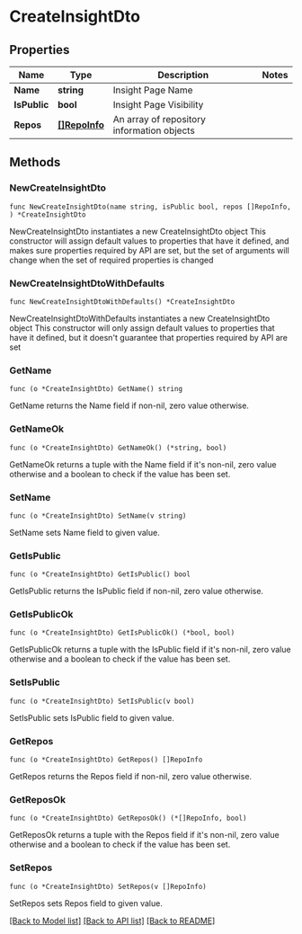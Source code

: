 # CreateInsightDto

## Properties

Name | Type | Description | Notes
------------ | ------------- | ------------- | -------------
**Name** | **string** | Insight Page Name | 
**IsPublic** | **bool** | Insight Page Visibility | 
**Repos** | [**[]RepoInfo**](RepoInfo.md) | An array of repository information objects | 

## Methods

### NewCreateInsightDto

`func NewCreateInsightDto(name string, isPublic bool, repos []RepoInfo, ) *CreateInsightDto`

NewCreateInsightDto instantiates a new CreateInsightDto object
This constructor will assign default values to properties that have it defined,
and makes sure properties required by API are set, but the set of arguments
will change when the set of required properties is changed

### NewCreateInsightDtoWithDefaults

`func NewCreateInsightDtoWithDefaults() *CreateInsightDto`

NewCreateInsightDtoWithDefaults instantiates a new CreateInsightDto object
This constructor will only assign default values to properties that have it defined,
but it doesn't guarantee that properties required by API are set

### GetName

`func (o *CreateInsightDto) GetName() string`

GetName returns the Name field if non-nil, zero value otherwise.

### GetNameOk

`func (o *CreateInsightDto) GetNameOk() (*string, bool)`

GetNameOk returns a tuple with the Name field if it's non-nil, zero value otherwise
and a boolean to check if the value has been set.

### SetName

`func (o *CreateInsightDto) SetName(v string)`

SetName sets Name field to given value.


### GetIsPublic

`func (o *CreateInsightDto) GetIsPublic() bool`

GetIsPublic returns the IsPublic field if non-nil, zero value otherwise.

### GetIsPublicOk

`func (o *CreateInsightDto) GetIsPublicOk() (*bool, bool)`

GetIsPublicOk returns a tuple with the IsPublic field if it's non-nil, zero value otherwise
and a boolean to check if the value has been set.

### SetIsPublic

`func (o *CreateInsightDto) SetIsPublic(v bool)`

SetIsPublic sets IsPublic field to given value.


### GetRepos

`func (o *CreateInsightDto) GetRepos() []RepoInfo`

GetRepos returns the Repos field if non-nil, zero value otherwise.

### GetReposOk

`func (o *CreateInsightDto) GetReposOk() (*[]RepoInfo, bool)`

GetReposOk returns a tuple with the Repos field if it's non-nil, zero value otherwise
and a boolean to check if the value has been set.

### SetRepos

`func (o *CreateInsightDto) SetRepos(v []RepoInfo)`

SetRepos sets Repos field to given value.



[[Back to Model list]](../README.md#documentation-for-models) [[Back to API list]](../README.md#documentation-for-api-endpoints) [[Back to README]](../README.md)


